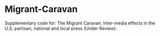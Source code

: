 # Migrant-Caravan

Supplementary code for: The Migrant Caravan: Inter-media effects in the U.S. partisan, national and local press (Under Review). 
